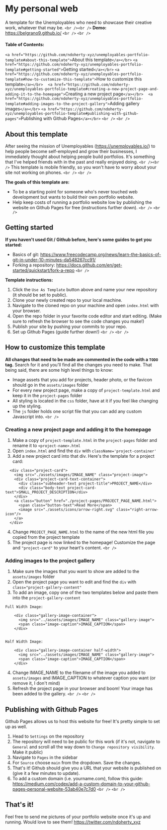 
# My personal web

A template for the Unemployables who need to showcase their creative work, whatever that may be.
`<br /><br />`
**Demo:** https://belgrano9.github.io/
`<br />`
`<br />`

#### Table of Contents:

`<a href="https://github.com/ndoherty-xyz/unemployables-portfolio-template#about-this-template">`About this template`</a></br>`
`<a href="https://github.com/ndoherty-xyz/unemployables-portfolio-template#getting-started">`Getting started`</a></br>`
`<a href="https://github.com/ndoherty-xyz/unemployables-portfolio-template#how-to-customize-this-template">`How to customize this template`</a></br>`
&nbsp;&nbsp;&nbsp;`<a href="https://github.com/ndoherty-xyz/unemployables-portfolio-template#creating-a-new-project-page-and-adding-it-to-the-homepage">`Creating a new project page`</a></br>`
&nbsp;&nbsp;&nbsp;`<a href="https://github.com/ndoherty-xyz/unemployables-portfolio-template#adding-images-to-the-project-gallery">`Adding gallery images`</a></br>`
`<a href="https://github.com/ndoherty-xyz/unemployables-portfolio-template#publishing-with-github-pages">`Publishing with Github Pages`</a></br>`
`<br />`
`<br />`

## About this template

After seeing the mission of Unemployables (https://unemployables.io/) to help people become self-employed and grow their businesses, I immediately thought about helping people build portfolios. It's something that I've helped friends with in the past and really enjoyed doing. `<br /><br />`
This template is mobile friendly, so you won't have to worry about your site not working on phones.
`<br />`
`<br />`

**The goals of this template are:**

- To be a starting point for someone who's never touched web development but wants to build their own portfolio website.
- Help keep costs of running a portfolio website low by publishing the website on Github Pages for free (instructions further down).
  `<br />`
  `<br />`

## Getting started

**If you haven't used Git / Github before, here's some guides to get you started:**

- Basics of git: https://www.freecodecamp.org/news/learn-the-basics-of-git-in-under-10-minutes-da548267cc91/
- Forking a repository: https://docs.github.com/en/get-started/quickstart/fork-a-repo
  `<br />`

**Template instructions:**

1. Click the `Use As Template` button above and name your new repository (it should be set to public).
2. Clone your newly created repo to your local machine.
3. Navigate to the cloned repo on your machine and open `index.html` with your browser.
4. Open the repo folder in your favorite code editor and start editing. (Make sure to refresh the browser to see the code changes you make!)
5. Publish your site by pushing your commits to your repo.
6. Set up Github Pages (guide further down!)
   `<br />`
   `<br />`

## How to customize this template

**All changes that need to be made are commented in the code with a `TODO` tag.**
Search for it and you'll find all the changes you need to make. That being said, there are some high level things to know:

- Image assets that you add for projects, header photo, or the favicon should go in the `assets/images` folder
- For every new project page, make a copy of `project-template.html` and keep it in the `project-pages` folder
- All styling is located in the `css` folder, have at it if you feel like changing up the styling.
- The `js` folder holds one script file that you can add any custom Javascript into.
  `<br />`

### Creating a new project page and adding it to the homepage

1. Make a copy of `project-template.html` in the `project-pages` folder and rename it to `<project-name>.html`
2. Open `index.html` and find the `div` with `className='project-container'`
3. Add a new project card into that div. Here's the template for a project card:

```
  <div class="project-card">
    <img src="./assets/images/IMAGE_NAME" class="project-image">
    <div class="project-card-text-container">
      <div class="subheader-text project-title">PROJECT_NAME</div>
      <div class="body-text project-card-text">SMALL_PROJECT_DESCRIPTION</div>
    </div>
    <a class="button" href="./project-pages/PROJECT_PAGE_NAME.html">
      <span class="button-text">Read More</span>
      <image src="./assets/icons/arrow-right.svg" class="right-arrow-icon"/>
    </a>
  </div>
```

4. Change `PROJECT_PAGE_NAME.html` to the name of the new html file you copied from the project template
5. The project page is now linked to the homepage! Customize the page and `"project-card"` to your heart's content.
   `<br />`

### Adding images to the project gallery

1. Make sure the images that you want to show are added to the `assets/images` folder
2. Open the project page you want to edit and find the `div` with `class="project-gallery-content"`
3. To add an image, copy one of the two templates below and paste them into the `project-gallery-content`

```
Full Width Image:

    <div class="gallery-image-container">
      <img src="../assets/images/IMAGE_NAME" class="gallery-image">
      <span class="image-caption">IMAGE_CAPTION</span>
    </div>


Half Width Image:

    <div class="gallery-image-container half-width">
      <img src="../assets/images/IMAGE_NAME" class="gallery-image">
      <span class="image-caption">IMAGE_CAPTION</span>
    </div>
```

4. Change IMAGE_NAME to the filename of the image you added to `assets/images` and IMAGE_CAPTION to whatever caption you want (or remove it, I don't mind)
5. Refresh the project page in your browser and boom! Your image has been added to the gallery.
   `<br />`
   `<br />`

## Publishing with Github Pages

Github Pages allows us to host this website for free! It's pretty simple to set up as well.

1. Head to `Settings` on the repository
2. The repository will need to be public for this work (if it's not, navigate to `General` and scroll all the way down to `Change repository visibility`. Make it public)
3. Navigate to `Pages` in the sidebar
4. For `Source` choose `main` from the dropdown. Save the changes.
5. That's it! Github should give you a URL that your website is published on (give it a few minutes to update).
6. To add a custom domain (i.e. yourname.com), follow this guide: https://medium.com/codex/add-a-custom-domain-to-your-github-pages-personal-website-53ab40e7c7d0
   `<br />`
   `<br />`

## That's it!

Feel free to send me pictures of your portfolio website once it's up and running. Would love to see them!
https://twitter.com/ndoherty_xyz
